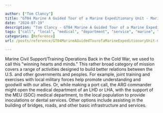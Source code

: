 ```yaml
---

author: ["Tom Clancy"]
title: "GT04 Marine A Guided Tour of a Marine Expeditionary Unit - Marine_split_126.html"
date: "2024-07-19"
description: "Tom Clancy - GT04 Marine A Guided Tour of a Marine Expeditionary Unit"
tags: ["call", "local", "medical", "department", "service", "marine", "civil", "operation", "back", "cold", "war", "used", "winning", "heart", "mind", "rather", "broad", "category", "mission", "cover", "range", "activity", "designed", "build", "better"]
categories: [Reference]
url: /posts/reference/GT04MarineAGuidedTourofaMarineExpeditionaryUnit-marinesplit126html

---
```



Marine
Civil Support/Training Operations
Back in the Cold War, we used to call this "winning hearts and minds." This rather broad category of mission covers a range of activities designed to build better relations between the U.S. and other governments and peoples. For example, joint training and exercises with local military forces help promote understanding and goodwill with our allies. Or, while making a port call, the ARG commander might open the medical department of an LHD or LHA, with the support of the MEU (SOC) medical department, to the local population to provide inoculations or dental services. Other options include assisting in the building of bridges, roads, and other basic infrastructure and services.
